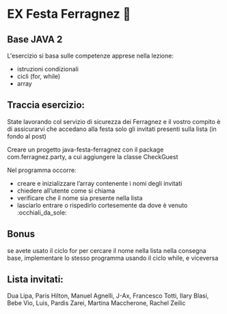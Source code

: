 # EX Festa Ferragnez 🥂

## Base JAVA 2

L'esercizio si basa sulle competenze apprese nella lezione:
- istruzioni condizionali
- cicli (for, while)
- array

## Traccia esercizio:

State lavorando col servizio di sicurezza dei Ferragnez e il vostro compito è di assicurarvi che accedano alla festa solo gli invitati presenti sulla lista (in fondo al post)

Creare un progetto java-festa-ferragnez con il package com.ferragnez.party, a cui aggiungere la classe CheckGuest

Nel programma occorre:
- creare e inizializzare l’array contenente i nomi degli invitati
- chiedere all’utente come si chiama
- verificare che il nome sia presente nella lista
- lasciarlo entrare o rispedirlo cortesemente da dove è venuto :occhiali_da_sole: 

## Bonus
se avete usato il ciclo for per cercare il nome nella lista nella consegna base, implementare lo stesso programma usando il ciclo while, e viceversa

## Lista invitati: 
Dua Lipa, Paris Hilton, Manuel Agnelli, J-Ax, Francesco Totti, Ilary Blasi, Bebe Vio, Luis, Pardis Zarei, Martina Maccherone, Rachel Zeilic